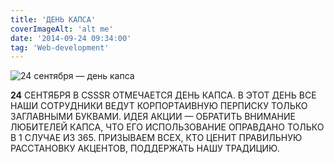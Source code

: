 ```yaml
---
title: 'ДЕНЬ КАПСА'
coverImageAlt: 'alt me'
date: '2014-09-24 09:34:00'
tag: 'Web-development'
---
```


![24 сентября — день капса](/images/day-of-caps.jpg)

**24** СЕНТЯБРЯ В CSSSR ОТМЕЧАЕТСЯ ДЕНЬ КАПСА. В ЭТОТ ДЕНЬ ВСЕ НАШИ СОТРУДНИКИ ВЕДУТ КОРПОРТАИВНУЮ ПЕРПИСКУ ТОЛЬКО ЗАГЛАВНЫМИ БУКВАМИ. ИДЕЯ АКЦИИ — ОБРАТИТЬ ВНИМАНИЕ ЛЮБИТЕЛЕЙ КАПСА, ЧТО ЕГО ИСПОЛЬЗОВАНИЕ ОПРАВДАНО ТОЛЬКО В 1 СЛУЧАЕ ИЗ 365. ПРИЗЫВАЕМ ВСЕХ, КТО ЦЕНИТ ПРАВИЛЬНУЮ РАССТАНОВКУ АКЦЕНТОВ, ПОДДЕРЖАТЬ НАШУ ТРАДИЦИЮ.
